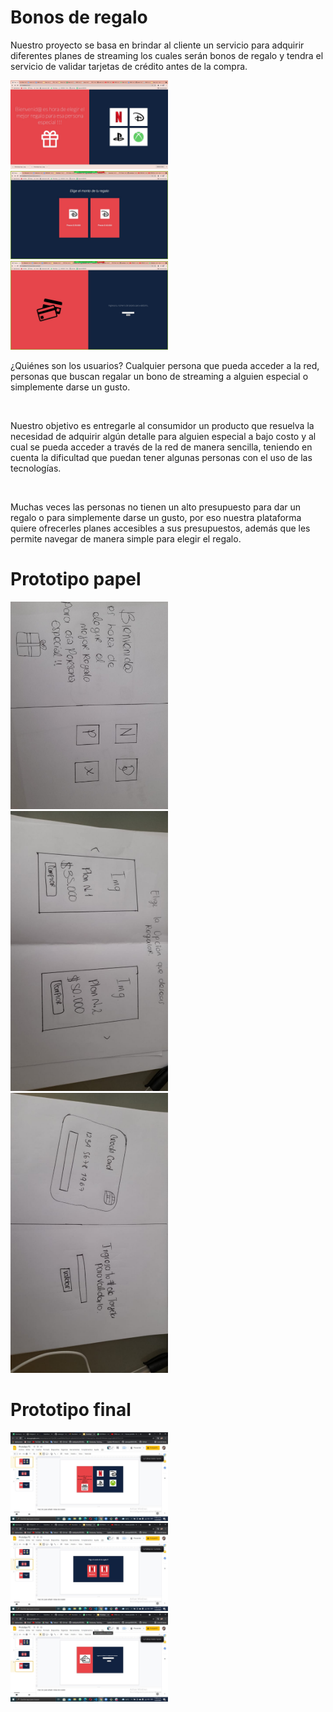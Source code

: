 # Bonos de regalo 

<p>Nuestro proyecto se basa en brindar al cliente un servicio para adquirir diferentes planes de streaming los cuales serán bonos de regalo y tendra el servicio de validar tarjetas de crédito antes de la compra.</p>


<img src="https://github.com/natafajardo/BOG003-card-validation/blob/master/src/img/pantalla1.png" width="50%">

<img src="https://github.com/natafajardo/BOG003-card-validation/blob/master/src/img/pantalla2.jpeg" width="50%">

<img src="https://github.com/natafajardo/BOG003-card-validation/blob/master/src/img/pantalla3.jpeg" width="50%">



<p>¿Quiénes son los usuarios? Cualquier persona que pueda acceder a la red, personas que buscan regalar un bono de streaming a alguien especial o simplemente darse un gusto.</p>
<br>


<p>Nuestro objetivo es entregarle al consumidor un producto que resuelva la necesidad de adquirir algún detalle para alguien especial a bajo costo y al cual se pueda acceder a través de la red de manera sencilla, teniendo en cuenta la dificultad que puedan tener algunas personas con el uso de las tecnologías.</p>
<br>

<p>Muchas veces las personas no tienen un alto presupuesto para dar un regalo o para simplemente darse un gusto,  por eso nuestra plataforma quiere ofrecerles planes accesibles a sus presupuestos, además que les permite navegar de manera simple para elegir el regalo.</p>

# Prototipo papel
<img src="https://github.com/natafajardo/BOG003-card-validation/blob/master/src/img/papel1.jpeg" width="50%">

<img src="https://github.com/natafajardo/BOG003-card-validation/blob/master/src/img/papel2.jpeg" width="50%">

<img src="https://github.com/natafajardo/BOG003-card-validation/blob/master/src/img/papel3.jpeg" width="50%">

# Prototipo final


<img src="https://github.com/natafajardo/BOG003-card-validation/blob/master/src/img/final1.jpeg" width="50%">

<img src="https://github.com/natafajardo/BOG003-card-validation/blob/master/src/img/final2.jpeg" width="50%">

<img src="https://github.com/natafajardo/BOG003-card-validation/blob/master/src/img/final3.jpeg" width="50%">


